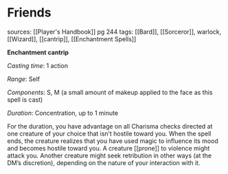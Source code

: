 # Friends
sources: [[Player's Handbook]] pg 244
tags: [[Bard]], [[Sorceror]], warlock, [[Wizard]], [[cantrip]], [[Enchantment Spells]]

**Enchantment cantrip**

*Casting time*: 1 action

*Range*: Self

*Components*: S, M (a small amount of makeup applied to the face as this spell is cast)

*Duration*: Concentration, up to 1 minute

For the duration, you have advantage on all Charisma checks directed at one creature of your choice that isn’t hostile toward you. When the spell ends, the creature realizes that you have used magic to influence its mood and becomes hostile toward you. A creature [[prone]] to violence might attack you. Another creature might seek retribution in other ways (at the DM’s discretion), depending on the nature of your interaction with it.
